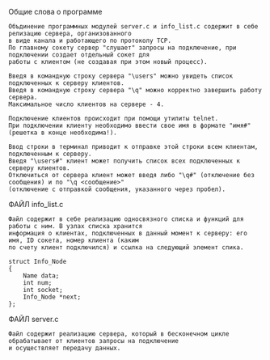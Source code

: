 Общие слова о программе

    Объдинение программных модулей server.c и info_list.c содержит в себе релизацию сервера, организованного 
    в виде канала и работающего по протоколу TCP. 
    По главному сокету сервер "слушает" запросы на подключение, при подключении создает отдельный сокет для 
    работы с клиентом (не создавая при этом новый процесс).
    
    Введя в командную строку сервера "\users" можно увидеть список подключенных к серверу клиентов.
    Введя в командную строку сервера "\q" можно корректно завершить работу сервера.
    Максимальное число клиентов на сервере - 4.
    
    Подключение клиентов происходит при помощи утилиты telnet.
    При подключении клиенту необходимо ввести свое имя в формате "имя#" (решетка в конце необходима!).
    
    Ввод строки в терминал приводит к отправке этой строки всем клиентам, подключенным к серверу.
    Введя "\users#" клиент может получить список всех подключенных к серверу клиентов.
    Отключиться от сервера клиент может введя либо "\q#" (отключение без сообщения) и по "\q <сообщение>"
    (отключение с отправкой сообщения, указанного через пробел).
    
ФАЙЛ info_list.c 
    
    Файл содержит в себе реализацию односвязного списка и функций для работы с ним. В узлах списка хранится 
    информация о клиентах, подключенных в данный момент к серверу: его имя, ID сокета, номер клиента (каким
    по счету клиент подключился) и ссылка на следующий элемент спика.
    
    struct Info_Node 
    {
        Name data;
        int num;
        int socket;
        Info_Node *next;
    };
    
ФАЙЛ server.c

    Файл содержит реализацию сервера, который в бесконечном цикле обрабатывает от клиентов запросы на подключение
    и осуществляет передачу данных.